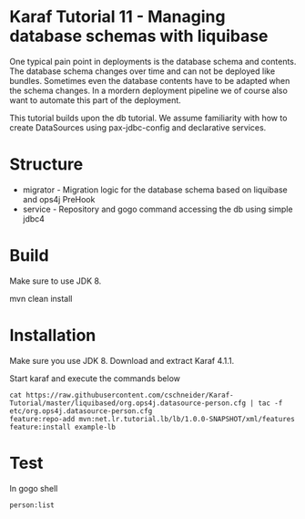 # Karaf Tutorial 11 - Managing database schemas with liquibase

One typical pain point in deployments is the database schema and contents. The database schema changes over time and can not be deployed like bundles. Sometimes even the database contents have to be adapted when the schema changes. In a mordern deployment pipeline we of course also want to automate this part of the deployment.

This tutorial builds upon the db tutorial. We assume familiarity with how to create DataSources using pax-jdbc-config and declarative services.

# Structure

* migrator - Migration logic for the database schema based on liquibase and ops4j PreHook
* service - Repository and gogo command accessing the db using simple jdbc4

# Build

Make sure to use JDK 8.

mvn clean install

# Installation

Make sure you use JDK 8.
Download and extract Karaf 4.1.1.

Start karaf and execute the commands below

```Shell
cat https://raw.githubusercontent.com/cschneider/Karaf-Tutorial/master/liquibased/org.ops4j.datasource-person.cfg | tac -f etc/org.ops4j.datasource-person.cfg
feature:repo-add mvn:net.lr.tutorial.lb/lb/1.0.0-SNAPSHOT/xml/features
feature:install example-lb
```

# Test

In gogo shell

```Shell
person:list
```
